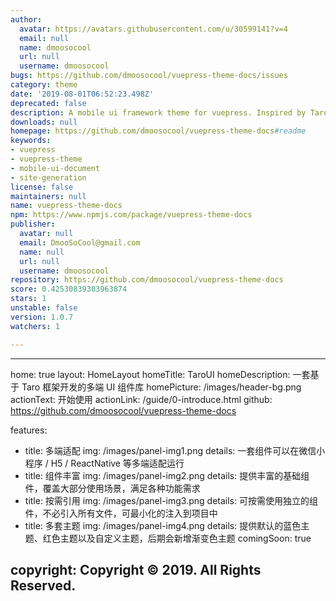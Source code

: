 ```yaml
---
author:
  avatar: https://avatars.githubusercontent.com/u/30599141?v=4
  email: null
  name: dmoosocool
  url: null
  username: dmoosocool
bugs: https://github.com/dmoosocool/vuepress-theme-docs/issues
category: theme
date: '2019-08-01T06:52:23.498Z'
deprecated: false
description: A mobile ui framework theme for vuepress. Inspired by TaroUI.
downloads: null
homepage: https://github.com/dmoosocool/vuepress-theme-docs#readme
keywords:
- vuepress
- vuepress-theme
- mobile-ui-document
- site-generation
license: false
maintainers: null
name: vuepress-theme-docs
npm: https://www.npmjs.com/package/vuepress-theme-docs
publisher:
  avatar: null
  email: DmooSoCool@gmail.com
  name: null
  url: null
  username: dmoosocool
repository: https://github.com/dmoosocool/vuepress-theme-docs
score: 0.42530839303963874
stars: 1
unstable: false
version: 1.0.7
watchers: 1

---
```


---
home: true
layout: HomeLayout
homeTitle: TaroUI
homeDescription: 一套基于 Taro 框架开发的多端 UI 组件库
homePicture: /images/header-bg.png
actionText: 开始使用
actionLink: /guide/0-introduce.html
github: https://github.com/dmoosocool/vuepress-theme-docs

features:
- title: 多端适配
  img: /images/panel-img1.png
  details: 一套组件可以在微信小程序 / H5 / ReactNative 等多端适配运行
- title: 组件丰富
  img: /images/panel-img2.png
  details: 提供丰富的基础组件，覆盖大部分使用场景，满足各种功能需求
- title: 按需引用
  img: /images/panel-img3.png
  details: 可按需使用独立的组件，不必引入所有文件，可最小化的注入到项目中
- title: 多套主题
  img: /images/panel-img4.png
  details: 提供默认的蓝色主题、红色主题以及自定义主题，后期会新增渐变色主题
  comingSoon: true

copyright: Copyright © 2019. All Rights Reserved.
---
